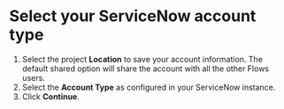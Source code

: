 # Select your ServiceNow account type

1. Select the project **Location** to save your account information. The default shared option will share the account with all the other Flows users.
2. Select the **Account Type** as configured in your ServiceNow instance.
3. Click **Continue**.
